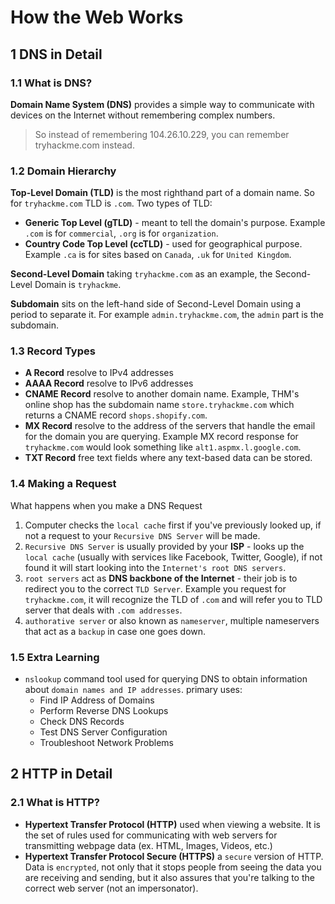 # How the Web Works

## 1 DNS in Detail
### 1.1 What is DNS?
**Domain Name System (DNS)** provides a simple way to communicate with devices on the Internet without remembering complex numbers.
> So instead of remembering 104.26.10.229, you can remember tryhackme.com instead.

### 1.2 Domain Hierarchy
**Top-Level Domain (TLD)** is the most righthand part of a domain name. So for `tryhackme.com` TLD is `.com`.
Two types of TLD:
- **Generic Top Level (gTLD)** - meant to tell the domain's purpose. Example `.com` is for `commercial`, `.org` is for `organization`.
- **Country Code Top Level (ccTLD)** - used for geographical purpose. Example `.ca` is for sites based on `Canada`, `.uk` for `United Kingdom`.

**Second-Level Domain** taking `tryhackme.com` as an example, the Second-Level Domain is `tryhackme`.

**Subdomain** sits on the left-hand side of Second-Level Domain using a period to separate it. For example `admin.tryhackme.com`, the `admin` part is the subdomain.

### 1.3 Record Types
- **A Record** resolve to IPv4 addresses
- **AAAA Record** resolve to IPv6 addresses
- **CNAME Record** resolve to another domain name. Example, THM's online shop has the subdomain name `store.tryhackme.com` which returns a CNAME record `shops.shopify.com`.
- **MX Record** resolve to the address of the servers that handle the email for the domain you are querying. Example MX record response for `tryhackme.com` would look something like `alt1.aspmx.l.google.com`.
- **TXT Record** free text fields where any text-based data can be stored.

### 1.4 Making a Request
What happens when you make a DNS Request
1. Computer checks the `local cache` first if you've previously looked up, if not a request to your `Recursive DNS Server` will be made.
2. `Recursive DNS Server` is usually provided by your **ISP** - looks up the `local cache` (usually with services like Facebook, Twitter, Google), if not found it will start looking into the `Internet's root DNS servers`.
3. `root servers` act as **DNS backbone of the Internet** - their job is to redirect you to the correct `TLD Server`. Example you request for `tryhackme.com`, it will recognize the TLD of `.com` and will refer you to TLD server that deals with `.com addresses`.
4. `authorative server` or also known as `nameserver`, multiple nameservers that act as a `backup` in case one goes down.

### 1.5 Extra Learning
- `nslookup` command tool used for querying DNS to obtain information about `domain names and IP addresses`. primary uses:
  - Find IP Address of Domains
  - Perform Reverse DNS Lookups
  - Check DNS Records
  - Test DNS Server Configuration
  - Troubleshoot Network Problems

## 2 HTTP in Detail
### 2.1 What is HTTP?
- **Hypertext Transfer Protocol (HTTP)** used when viewing a website. It is the set of rules used for communicating with web servers for transmitting webpage data (ex. HTML, Images, Videos, etc.)
- **Hypertext Transfer Protocol Secure (HTTPS)** a `secure` version of HTTP. Data is `encrypted`, not only that it stops people from seeing the data you are receiving and sending, but it also assures that you're talking to the correct web server (not an impersonator).
